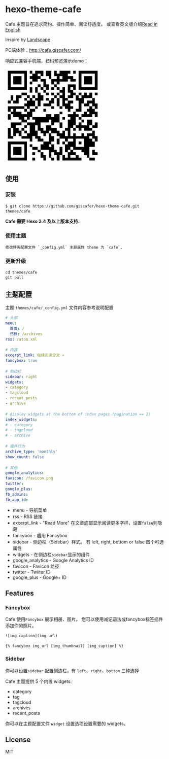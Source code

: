 # hexo-theme-cafe

Cafe 主题旨在追求简约、操作简单、阅读舒适度。 或查看英文版介绍[Read in English](./README_en.md)

Inspire by [Landscape](https://github.com/hexojs/hexo-theme-landscape)


PC端体验：http://cafe.giscafer.com/

响应式兼容手机端，扫码预览演示demo：

![cafe-qrcode](./cafe-qrcode.png)


## 使用

### 安装

    $ git clone https://github.com/giscafer/hexo-theme-cafe.git themes/cafe


**Cafe 需要 Hexo 2.4 及以上版本支持.**

### 使用主题

    修改博客配置文件 `_config.yml` 主题属性 theme 为 `cafe`.

### 更新升级

    cd themes/cafe
    git pull


## 主题配置

主题 `themes/cafe/_config.yml` 文件内容参考说明配置

```yml
# 头部
menu:
  首页: /
  归档: /archives
rss: /atom.xml

# 内容
excerpt_link: 继续阅读全文 »
fancybox: true

# 侧边栏
sidebar: right
widgets:
- category
- tagcloud
- recent_posts
- archive

# display widgets at the bottom of index pages (pagination == 2)
index_widgets:
# - category
# - tagcloud
# - archive

# 插件行为
archive_type: 'monthly'
show_count: false

# 其他
google_analytics:
favicon: /favicon.png
twitter:
google_plus:
fb_admins:
fb_app_id:


```

- menu - 导航菜单
- rss - RSS 链接
- excerpt_link - "Read More" 在文章底部显示阅读更多字样，设置`false`则隐藏
- fancybox - 启用 Fancybox
- sidebar - 侧边栏（Sidebar）样式。 有 left, right, bottom or false 四个可选属性
- widgets - 在侧边栏`sidebar`显示的组件
- google_analytics - Google Analytics ID
- favicon - Favicon 路径
- twitter - Twiiter ID
- google_plus - Google+ ID


## Features

### Fancybox

Cafe 使用`Fancybox` 展示相册、图片。 您可以使用减记语法或fancybox标签插件添加你的照片。

    ![img caption](img url)

    {% fancybox img_url [img_thumbnail] [img_caption] %}

### Sidebar

你可以设置`sidebar` 配置侧边栏，有 `left`、`right`、`bottom` 三种选择

Cafe 主题提供 5 个内置 widgets:

- category
- tag
- tagcloud
- archives
- recent_posts

你可以在主题配置文件 `widget` 设置选项设置需要的 widgets。


## License

MIT
